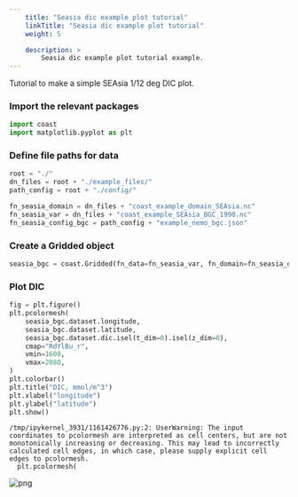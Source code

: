 ```yaml
---
    title: "Seasia dic example plot tutorial"
    linkTitle: "Seasia dic example plot tutorial"
    weight: 5

    description: >
        Seasia dic example plot tutorial example.
---
```

Tutorial to make a simple SEAsia 1/12 deg DIC plot.

### Import the relevant packages


```python
import coast
import matplotlib.pyplot as plt
```

### Define file paths for data


```python
root = "./"
dn_files = root + "./example_files/"
path_config = root + "./config/"

fn_seasia_domain = dn_files + "coast_example_domain_SEAsia.nc"
fn_seasia_var = dn_files + "coast_example_SEAsia_BGC_1990.nc"
fn_seasia_config_bgc = path_config + "example_nemo_bgc.json"
```

### Create a Gridded object


```python
seasia_bgc = coast.Gridded(fn_data=fn_seasia_var, fn_domain=fn_seasia_domain, config=fn_seasia_config_bgc)
```

### Plot DIC


```python
fig = plt.figure()
plt.pcolormesh(
    seasia_bgc.dataset.longitude,
    seasia_bgc.dataset.latitude,
    seasia_bgc.dataset.dic.isel(t_dim=0).isel(z_dim=0),
    cmap="RdYlBu_r",
    vmin=1600,
    vmax=2080,
)
plt.colorbar()
plt.title("DIC, mmol/m^3")
plt.xlabel("longitude")
plt.ylabel("latitude")
plt.show()
```

    /tmp/ipykernel_3931/1161426776.py:2: UserWarning: The input coordinates to pcolormesh are interpreted as cell centers, but are not monotonically increasing or decreasing. This may lead to incorrectly calculated cell edges, in which case, please supply explicit cell edges to pcolormesh.
      plt.pcolormesh(



    
![png](/COAsT/seasia_dic_example_plot_tutorial_files/seasia_dic_example_plot_tutorial_8_1.png)
    



```python

```
